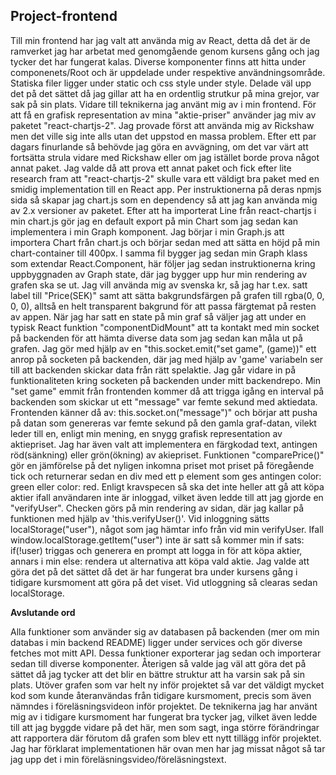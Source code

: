 ## Project-frontend

Till min frontend har jag valt att använda mig av React, detta då det är de ramverket jag har arbetat med genomgående genom kursens gång och jag tycker det har fungerat kalas. Diverse komponenter finns att hitta under componenets/Root och är uppdelade under respektive användningsområde. Statiska filer ligger under static och css style under style. Delade väl upp det på det sättet då jag gillar att ha en ordentlig strutkur på mina grejor, var sak på sin plats. Vidare till teknikerna jag använt mig av i min frontend.
För att få en grafisk representation av mina "aktie-priser" använder jag miv av paketet "react-chartjs-2". Jag provade först att använda mig av Rickshaw men det ville sig inte alls utan det uppstod en massa problem. Efter ett par dagars finurlande så behövde jag göra en avvägning, om det var värt att fortsätta strula vidare med Rickshaw eller om jag istället borde prova något annat paket. Jag valde då att prova ett annat paket och fick efter lite research fram att "react-chartjs-2" skulle vara ett väldigt bra paket med en smidig implementation till en React app. Per instruktionerna på deras npmjs sida så skapar jag chart.js som en dependency så att jag kan använda mig av 2.x versioner av paketet. Efter att ha importerat Line från react-chartjs i min chart.js gör jag en default export på min Chart som jag sedan kan implementera i min Graph komponent. Jag börjar i min Graph.js att importera Chart från chart.js och börjar sedan med att sätta en höjd på min chart-container till 400px. I samma fil bygger jag sedan min Graph klass som extendar React.Component, här följer jag sedan instruktionerna kring uppbyggnaden av Graph state, där jag bygger upp hur min rendering av grafen ska se ut. Jag vill använda mig av svenska kr, så jag har t.ex. satt label till "Price(SEK)" samt att sätta bakgrundsfärgen på grafen till rgba(0, 0, 0, 0), alltså en helt transparent bakgrund för att passa färgtemat på resten av appen. När jag har satt en state på min graf så väljer jag att under en typisk React funktion "componentDidMount" att ta kontakt med min socket på backenden för att hämta diverse data som jag sedan kan måla ut på grafen. Jag gör med hjälp av en "this.socket.emit("set game", (game))" ett anrop på socketen på backenden, där jag med hjälp av 'game' variabeln ser till att backenden skickar data från rätt spelaktie. Jag går vidare in på funktionaliteten kring socketen på backenden under mitt backendrepo. Min "set game" emmit från frontenden kommer då att trigga igång en interval på backenden som skickar ut ett "message" var femte sekund med aktiedata. Frontenden känner då av: this.socket.on("message")" och börjar att pusha på datan som genereras var femte sekund på den gamla graf-datan, vilekt leder till en, enligt min mening, en snygg grafisk representation av aktiepriset. Jag har även valt att implementera en färgkodad text, antingen röd(sänkning) eller grön(ökning) av akiepriset. Funktionen "comparePrice()" gör en jämförelse på det nyligen inkomna priset mot priset på föregående tick och returnerar sedan en div med ett p element som ges antingen color: green eller color: red. Enligt kravspecen så ska det inte heller att gå att köpa aktier ifall användaren inte är inloggad, vilket även ledde till att jag gjorde en "verifyUser". Checken görs på min rendering av sidan, där jag kallar på funktionen med hjälp av 'this.verifyUser()'. Vid inloggning sätts localStorage("user"), något som jag hämtar info från vid min verifyUser. Ifall window.localStorage.getItem("user") inte är satt så kommer min if sats: if(!user) triggas och generera en prompt att logga in för att köpa aktier, annars i min else: rendera ut alternativa att köpa vald aktie. Jag valde att göra det på det sättet då det är har fungerat bra under kursens gång i tidigare kursmoment att göra på det viset. Vid utloggning så clearas sedan localStorage.

**Avslutande ord**

Alla funktioner som använder sig av databasen på backenden (mer om min databas i min backend README) ligger under services och gör diverse fetches mot mitt API. Dessa funktioner exporterar jag sedan och importerar sedan till diverse komponenter. Återigen så valde jag väl att göra det på sättet då jag tycker att det blir en bättre struktur att ha varsin sak på sin plats. 
Utöver grafen som var helt ny inför projektet så var det väldigt mycket kod som kunde återanvändas från tidigare kursmoment, precis som även nämndes i föreläsningsvideon inför projektet. De teknikerna jag har använt mig av i tidigare kursmoment har fungerat bra tycker jag, vilket även ledde till att jag byggde vidare på det här, men som sagt, inga större förändringar att rapportera där förutom då grafen som blev ett nytt tillägg inför projektet. Jag har förklarat implementationen här ovan men har jag missat något så tar jag upp det i min föreläsningsvideo/föreläsningstext.
